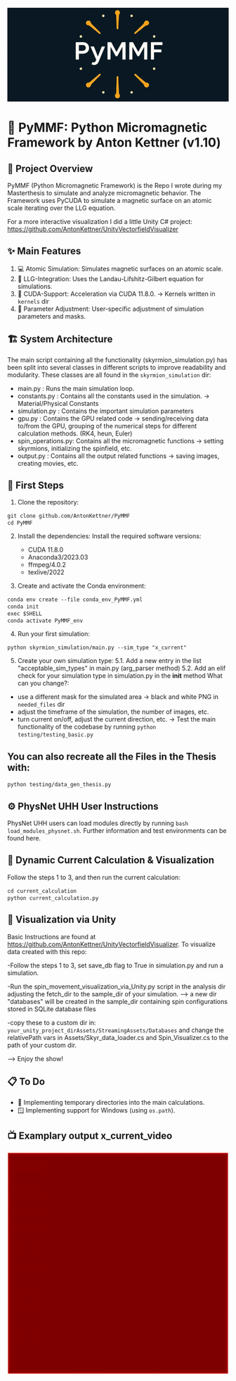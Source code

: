 ![PyMMF Logo](assets/PyMMF_logo_0.2.png)

# 🧲 PyMMF: Python Micromagnetic Framework by Anton Kettner (v1.10)

## 🚀 Project Overview

PyMMF (Python Micromagnetic Framework) is the Repo I wrote during my Masterthesis to simulate and analyze micromagnetic behavior. The Framework uses PyCUDA to simulate a magnetic surface on an atomic scale iterating over the LLG equation.

For a more interactive visualization I did a little Unity C# project: https://github.com/AntonKettner/UnityVectorfieldVisualizer

## ✨ Main Features

1. 💻 Atomic Simulation: Simulates magnetic surfaces on an atomic scale.
2. 🔄 LLG-Integration: Uses the Landau-Lifshitz-Gilbert equation for simulations.
3. 🚀 CUDA-Support: Acceleration via CUDA 11.8.0. -> Kernels written in `kernels` dir
4. 🔧 Parameter Adjustment: User-specific adjustment of simulation parameters and masks.

## 🏗️ System Architecture

The main script containing all the functionality (skyrmion_simulation.py) has been split into several classes in different scripts to improve readability and modularity.
These classes are all found in the `skyrmion_simulation` dir:
- main.py           : Runs the main simulation loop.
- constants.py      : Contains all the constants used in the simulation. -> Material/Physical Constants
- simulation.py     : Contains the important simulation parameters
- gpu.py            : Contains the GPU related code -> sending/receiving data to/from the GPU, grouping of the numerical steps for different calculation methods. (RK4, heun, Euler)
- spin_operations.py: Contains all the micromagnetic functions -> setting skyrmions, initializing the spinfield, etc.
- output.py         : Contains all the output related functions -> saving images, creating movies, etc.

## 🚀 First Steps

1. Clone the repository:   
```shell 
git clone github.com/AntonKettner/PyMMF
cd PyMMF
```

2. Install the dependencies: Install the required software versions:
   - CUDA 11.8.0
   - Anaconda3/2023.03
   - ffmpeg/4.0.2
   - texlive/2022

3. Create and activate the Conda environment:
```shell 
conda env create --file conda_env_PyMMF.yml
conda init
exec $SHELL
conda activate PyMMF_env
```

4. Run your first simulation:
```shell
python skyrmion_simulation/main.py --sim_type "x_current"
```

5. Create your own simulation type:
5.1. Add a new entry in the list "acceptable_sim_types" in main.py (arg_parser method)
5.2. Add an elif check for your simulation type in simulation.py in the __init__ method
What can you change?:
- use a different mask for the simulated area -> black and white PNG in `needed_files` dir
- adjust the timeframe of the simulation, the number of images, etc.
- turn current on/off, adjust the current direction, etc.
-> Test the main functionality of the codebase by running `python testing/testing_basic.py`

## You can also recreate all the Files in the Thesis with:
```shell
python testing/data_gen_thesis.py
```

## ⚙️ PhysNet UHH User Instructions

PhysNet UHH users can load modules directly by running `bash load_modules_physnet.sh`. Further information and test environments can be found here.

## 🔄 Dynamic Current Calculation & Visualization

Follow the steps 1 to 3, and then run the current calculation:
```shell
cd current_calculation
python current_calculation.py
```

## 🎥 Visualization via Unity

Basic Instructions are found at https://github.com/AntonKettner/UnityVectorfieldVisualizer. To visualize data created with this repo:

-Follow the steps 1 to 3, set save_db flag to True in simulation.py and run a simulation.

-Run the spin_movement_visualization_via_Unity.py script in the analysis dir adjusting the fetch_dir to the sample_dir of your simulation. --> a new dir "databases" will be created in the sample_dir containing spin configurations stored in SQLite database files

-copy these to a custom dir in:  `your_unity_project_dirAssets/StreamingAssets/Databases` and change the relativePath vars in Assets/Skyr_data_loader.cs and Spin_Visualizer.cs to the path of your custom dir.

--> Enjoy the show!

## 📋 To Do

- 📂 Implementing temporary directories into the main calculations.
- 🪟 Implementing support for Windows (using `os.path`).

## 📺 Examplary output x_current_video

![Examplary output](assets/skyrmion_x_current.gif)
